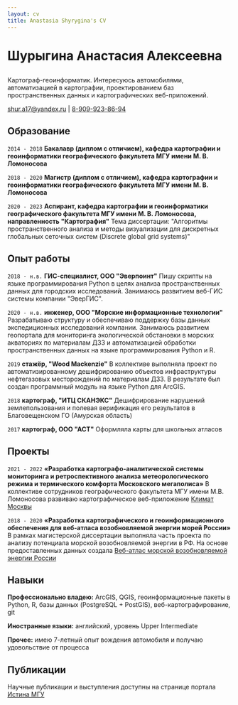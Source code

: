 ```yaml
---
layout: cv
title: Anastasia Shyrygina's CV
---
```

# Шурыгина Анастасия Алексеевна
##  
Картограф-геоинформатик. Интересуюсь автомобилями, автоматизацией в картографии, проектированием баз пространственных данных и картографических веб-приложений.

<div id="webaddress">
<a href="">shur.a17@yandex.ru</a>
| <a href="">8-909-923-86-94</a>
</div>


## Образование

`2014 - 2018`
__Бакалавр (диплом с отличием), кафедра картографии и геоинформатики географического факультета МГУ имени М. В. Ломоносова__

`2018 - 2020`
__Магистр (диплом с отличием), кафедра картографии и геоинформатики географического факультета МГУ имени М. В. Ломоносова__

`2020 - 2023`
__Аспирант, кафедра картографии и геоинформатики географического факультета МГУ имени М. В. Ломоносова, направленность "Картография"__
Тема диссертации: "Алгоритмы пространственного анализа и методы визуализации для дискретных глобальных сеточных систем (Discrete global grid systems)"



## Опыт работы

`2018 - н.в.`
__ГИС-специалист, ООО "Эверпоинт"__
Пишу скрипты на языке программирования Python в целях анализа пространственных данных для городских исследований. Занимаюсь развитием веб-ГИС системы компании "ЭверГИС". 

`2020 - н.в.`
__инженер, ООО "Морские информационные технологии"__
Разрабатываю структуру и обеспечиваю поддержку базы данных экспедиционных исследований компании. Занимаюсь развитием геопортала для мониторинга экологической обстановки в морских акваториях по материалам ДЗЗ и автоматизацией обработки пространственных данных на языке программирования Python и R.

`2019`
__стажёр, "Wood Mackenzie"__
В коллективе выполняла проект по автоматизированному дешифрированию объектов инфраструктуры нефтегазовых месторождений по материалам ДЗЗ. В результате был создан программный модуль на языке Python для ArcGIS.

`2018`
__картограф, "ИТЦ СКАНЭКС"__
Дешифрирование нарушений землепользования и полевая верификация его результатов в Благовещенском ГО (Амурская область)

`2017`
__картограф, ООО "АСТ"__
Оформляла карты для школьных атласов


## Проекты

`2021 - 2022`
__«Разработка картографо-аналитической системы мониторинга и ретроспективного анализа метеорологического режима и термического комфорта Московского мегаполиса»__
В коллективе сотрудников географического факультета МГУ имени М.В. Ломоносова развиваю картографическое веб-приложение [Климат Москвы](http://carto.geogr.msu.ru/mosclim/)

`2018 - 2020`
__«Разработка картографического и геоинформационного обеспечения для веб-атласа возобновляемой энергии морей России»__
В рамках магистерской диссертации выполняла часть проекта по анализу потенциала морской возобновляемой энергии в РФ. На основе предоставленных данных создала [Веб-атлас морской возобновляемой энергии России](http://autolab.geogr.msu.ru/wavenergy/)


## Навыки

__Профессионально владею:__ ArcGIS, QGIS, геоинформационные пакеты в Python, R, базы данных (PostgreSQL + PostGIS), веб-картографирование, git

__Иностранные языки:__ английский, уровень Upper Intermediate

__Прочее:__ имею 7-летный опыт вождения автомобиля и получаю удовольствие от процесса


## Публикации

Научные публикации и выступления доступны на странице портала [Истина МГУ](https://istina.msu.ru/profile/Shuurygina/)




<!-- ### Footer

Last updated: august 2021 -->


